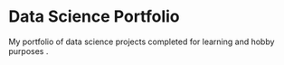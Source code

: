# Data Science Portfolio
My portfolio of data science projects completed for learning and hobby purposes  .
